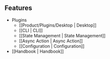 ## Features
- Plugins
	- [[Product/Plugins/Desktop | Desktop]]
	- [[CLI | CLI]]
	- [[State Management | State Management]]
	- [[Async Action | Async Action]]
	- [[Configuration | Configuration]]
- [[Handbook | Handbook]]